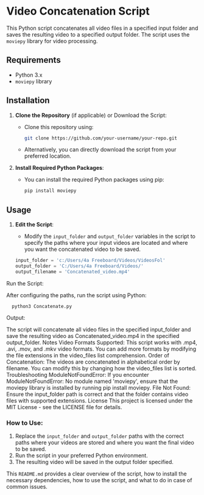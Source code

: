 # Video Concatenation Script

This Python script concatenates all video files in a specified input folder and saves the resulting video to a specified output folder. The script uses the `moviepy` library for video processing.

## Requirements

- Python 3.x
- `moviepy` library

## Installation

1. **Clone the Repository** (if applicable) or Download the Script:
   - Clone this repository using:
     ```sh
     git clone https://github.com/your-username/your-repo.git
     ```
   - Alternatively, you can directly download the script from your preferred location.

2. **Install Required Python Packages**:
   - You can install the required Python packages using pip:
     ```sh
     pip install moviepy
     ```

## Usage

1. **Edit the Script**:
   - Modify the `input_folder` and `output_folder` variables in the script to specify the paths where your input videos are located and where you want the concatenated video to be saved.

   ```python
   input_folder = 'c:/Users/4a Freeboard/Videos/VideosFol'
   output_folder = 'C:/Users/4a Freeboard/Videos/'
   output_filename = 'Concatenated_video.mp4'


Run the Script:

After configuring the paths, run the script using Python:

      python3 Concatenate.py
Output:

The script will concatenate all video files in the specified input_folder and save the resulting video as Concatenated_video.mp4 in the specified output_folder.
Notes
Video Formats Supported: This script works with .mp4, .avi, .mov, and .mkv video formats. You can add more formats by modifying the file extensions in the video_files list comprehension.
Order of Concatenation: The videos are concatenated in alphabetical order by filename. You can modify this by changing how the video_files list is sorted.
Troubleshooting
ModuleNotFoundError: If you encounter ModuleNotFoundError: No module named 'moviepy', ensure that the moviepy library is installed by running pip install moviepy.
File Not Found: Ensure the input_folder path is correct and that the folder contains video files with supported extensions.
License
This project is licensed under the MIT License - see the LICENSE file for details.



### How to Use:

1. Replace the `input_folder` and `output_folder` paths with the correct paths where your videos are stored and where you want the final video to be saved.
2. Run the script in your preferred Python environment.
3. The resulting video will be saved in the output folder specified.

This `README.md` provides a clear overview of the script, how to install the necessary dependencies, how to use the script, and what to do in case of common issues.





